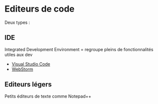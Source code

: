 # Editeurs de code

Deux types :

## IDE 

Integrated Development Environment = regroupe pleins de fonctionnalités utiles aux dev

- [Visual Studio Code](https://code.visualstudio.com/)
- [WebStorm](https://www.jetbrains.com/webstorm/)

## Editeurs légers

Petits éditeurs de texte comme Notepad++
